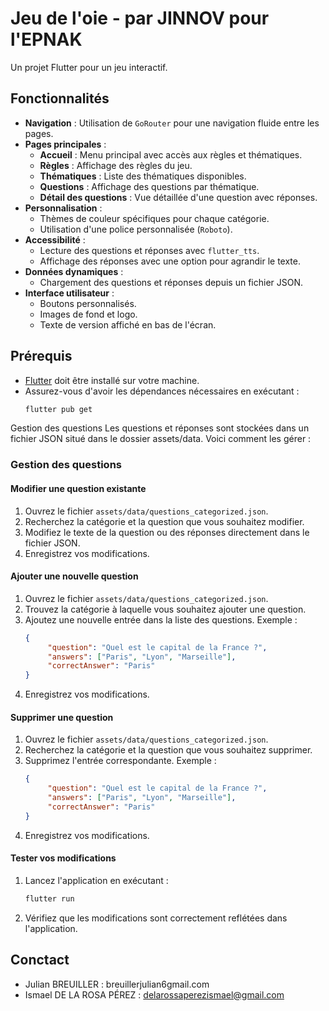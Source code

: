 # Jeu de l'oie - par JINNOV pour l'EPNAK

Un projet Flutter pour un jeu interactif.

## Fonctionnalités

- **Navigation** : Utilisation de `GoRouter` pour une navigation fluide entre les pages.
- **Pages principales** :
  - **Accueil** : Menu principal avec accès aux règles et thématiques.
  - **Règles** : Affichage des règles du jeu.
  - **Thématiques** : Liste des thématiques disponibles.
  - **Questions** : Affichage des questions par thématique.
  - **Détail des questions** : Vue détaillée d'une question avec réponses.
- **Personnalisation** :
  - Thèmes de couleur spécifiques pour chaque catégorie.
  - Utilisation d'une police personnalisée (`Roboto`).
- **Accessibilité** :
  - Lecture des questions et réponses avec `flutter_tts`.
  - Affichage des réponses avec une option pour agrandir le texte.
- **Données dynamiques** :
  - Chargement des questions et réponses depuis un fichier JSON.
- **Interface utilisateur** :
  - Boutons personnalisés.
  - Images de fond et logo.
  - Texte de version affiché en bas de l'écran.

## Prérequis

- [Flutter](https://flutter.dev/docs/get-started/install) doit être installé sur votre machine.
- Assurez-vous d'avoir les dépendances nécessaires en exécutant :
  ```bash
  flutter pub get
Gestion des questions
Les questions et réponses sont stockées dans un fichier JSON situé dans le dossier assets/data. Voici comment les gérer :
### Gestion des questions

#### Modifier une question existante
1. Ouvrez le fichier `assets/data/questions_categorized.json`.
2. Recherchez la catégorie et la question que vous souhaitez modifier.
3. Modifiez le texte de la question ou des réponses directement dans le fichier JSON.
4. Enregistrez vos modifications.

#### Ajouter une nouvelle question
1. Ouvrez le fichier `assets/data/questions_categorized.json`.
2. Trouvez la catégorie à laquelle vous souhaitez ajouter une question.
3. Ajoutez une nouvelle entrée dans la liste des questions. Exemple :
    ```json
    {
         "question": "Quel est le capital de la France ?",
         "answers": ["Paris", "Lyon", "Marseille"],
         "correctAnswer": "Paris"
    }
    ```
4. Enregistrez vos modifications.

#### Supprimer une question
1. Ouvrez le fichier `assets/data/questions_categorized.json`.
2. Recherchez la catégorie et la question que vous souhaitez supprimer.
3. Supprimez l'entrée correspondante. Exemple :
    ```json
    {
         "question": "Quel est le capital de la France ?",
         "answers": ["Paris", "Lyon", "Marseille"],
         "correctAnswer": "Paris"
    }
    ```
4. Enregistrez vos modifications.

#### Tester vos modifications
1. Lancez l'application en exécutant :
    ```bash
    flutter run
    ```
2. Vérifiez que les modifications sont correctement reflétées dans l'application.

## Conctact
- Julian BREUILLER : breuillerjulian6gmail.com
- Ismael DE LA ROSA PÉREZ : delarossaperezismael@gmail.com